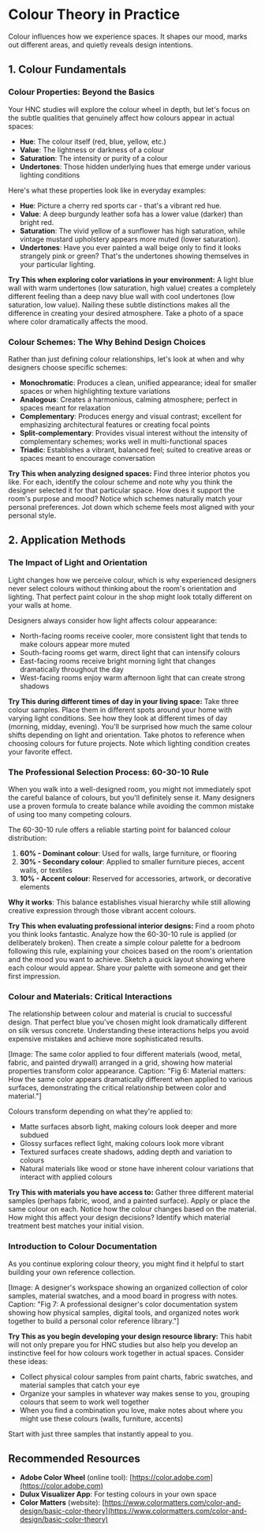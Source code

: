 # Colour Theory in Practice

Colour influences how we experience spaces. It shapes our mood, marks out different areas, and quietly reveals design intentions.

## 1. Colour Fundamentals

### Colour Properties: Beyond the Basics

Your HNC studies will explore the colour wheel in depth, but let's focus on the subtle qualities that genuinely affect how colours appear in actual spaces:

- **Hue**: The colour itself (red, blue, yellow, etc.)  
- **Value**: The lightness or darkness of a colour  
- **Saturation**: The intensity or purity of a colour
- **Undertones**: Those hidden underlying hues that emerge under various lighting conditions

Here's what these properties look like in everyday examples:

- **Hue**: Picture a cherry red sports car - that's a vibrant red hue.
- **Value**: A deep burgundy leather sofa has a lower value (darker) than bright red.
- **Saturation**: The vivid yellow of a sunflower has high saturation, while vintage mustard upholstery appears more muted (lower saturation).
- **Undertones**: Have you ever painted a wall beige only to find it looks strangely pink or green? That's the undertones showing themselves in your particular lighting.

**Try This when exploring color variations in your environment:** A light blue wall with warm undertones (low saturation, high value) creates a completely different feeling than a deep navy blue wall with cool undertones (low saturation, low value). Nailing these subtle distinctions makes all the difference in creating your desired atmosphere. Take a photo of a space where color dramatically affects the mood.

### Colour Schemes: The Why Behind Design Choices

Rather than just defining colour relationships, let's look at when and why designers choose specific schemes:

- **Monochromatic**: Produces a clean, unified appearance; ideal for smaller spaces or when highlighting texture variations
- **Analogous**: Creates a harmonious, calming atmosphere; perfect in spaces meant for relaxation
- **Complementary**: Produces energy and visual contrast; excellent for emphasizing architectural features or creating focal points
- **Split-complementary**: Provides visual interest without the intensity of complementary schemes; works well in multi-functional spaces
- **Triadic**: Establishes a vibrant, balanced feel; suited to creative areas or spaces meant to encourage conversation

**Try This when analyzing designed spaces:** Find three interior photos you like. For each, identify the colour scheme and note why you think the designer selected it for that particular space. How does it support the room's purpose and mood? Notice which schemes naturally match your personal preferences. Jot down which scheme feels most aligned with your personal style.

## 2. Application Methods

### The Impact of Light and Orientation

Light changes how we perceive colour, which is why experienced designers never select colours without thinking about the room's orientation and lighting. That perfect paint colour in the shop might look totally different on your walls at home.

Designers always consider how light affects colour appearance:

- North-facing rooms receive cooler, more consistent light that tends to make colours appear more muted
- South-facing rooms get warm, direct light that can intensify colours
- East-facing rooms receive bright morning light that changes dramatically throughout the day
- West-facing rooms enjoy warm afternoon light that can create strong shadows

**Try This during different times of day in your living space:** Take three colour samples. Place them in different spots around your home with varying light conditions. See how they look at different times of day (morning, midday, evening). You'll be surprised how much the same colour shifts depending on light and orientation. Take photos to reference when choosing colours for future projects. Note which lighting condition creates your favorite effect.

### The Professional Selection Process: 60-30-10 Rule

When you walk into a well-designed room, you might not immediately spot the careful balance of colours, but you'll definitely sense it. Many designers use a proven formula to create balance while avoiding the common mistake of using too many competing colours.

The 60-30-10 rule offers a reliable starting point for balanced colour distribution:

1. **60% - Dominant colour**: Used for walls, large furniture, or flooring
2. **30% - Secondary colour**: Applied to smaller furniture pieces, accent walls, or textiles
3. **10% - Accent colour**: Reserved for accessories, artwork, or decorative elements

**Why it works**: This balance establishes visual hierarchy while still allowing creative expression through those vibrant accent colours.

**Try This when evaluating professional interior designs:** Find a room photo you think looks fantastic. Analyze how the 60-30-10 rule is applied (or deliberately broken). Then create a simple colour palette for a bedroom following this rule, explaining your choices based on the room's orientation and the mood you want to achieve. Sketch a quick layout showing where each colour would appear. Share your palette with someone and get their first impression.

### Colour and Materials: Critical Interactions

The relationship between colour and material is crucial to successful design. That perfect blue you've chosen might look dramatically different on silk versus concrete. Understanding these interactions helps you avoid expensive mistakes and achieve more sophisticated results.

[Image: The same color applied to four different materials (wood, metal, fabric, and painted drywall) arranged in a grid, showing how material properties transform color appearance. Caption: "Fig 6: Material matters: How the same color appears dramatically different when applied to various surfaces, demonstrating the critical relationship between color and material."]

Colours transform depending on what they're applied to:

- Matte surfaces absorb light, making colours look deeper and more subdued
- Glossy surfaces reflect light, making colours look more vibrant
- Textured surfaces create shadows, adding depth and variation to colours
- Natural materials like wood or stone have inherent colour variations that interact with applied colours

**Try This with materials you have access to:** Gather three different material samples (perhaps fabric, wood, and a painted surface). Apply or place the same colour on each. Notice how the colour changes based on the material. How might this affect your design decisions? Identify which material treatment best matches your initial vision.

### Introduction to Colour Documentation
As you continue exploring colour theory, you might find it helpful to start building your own reference collection.

[Image: A designer's workspace showing an organized collection of color samples, material swatches, and a mood board in progress with notes. Caption: "Fig 7: A professional designer's color documentation system showing how physical samples, digital tools, and organized notes work together to build a personal color reference library."]

**Try This as you begin developing your design resource library:** This habit will not only prepare you for HNC studies but also help you develop an instinctive feel for how colours work together in actual spaces. Consider these ideas:

- Collect physical colour samples from paint charts, fabric swatches, and material samples that catch your eye
- Organize your samples in whatever way makes sense to you, grouping colours that seem to work well together
- When you find a combination you love, make notes about where you might use these colours (walls, furniture, accents)

Start with just three samples that instantly appeal to you.

## Recommended Resources
- **Adobe Color Wheel** (online tool): [https://color.adobe.com](https://color.adobe.com)
- **Dulux Visualizer App**: For testing colours in your own space
- **Color Matters** (website): [https://www.colormatters.com/color-and-design/basic-color-theory](https://www.colormatters.com/color-and-design/basic-color-theory)